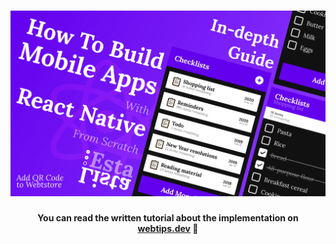 <h1 align="center">
    <img src="app.png" alt="Mobile App created with React Native" />
</h1>
<h4 align="center">You can read the written tutorial about the implementation on <strong><a href="https://www.webtips.dev/how-to-build-mobile-apps-with-react-native">webtips.dev</a></strong> 📱</h4>
